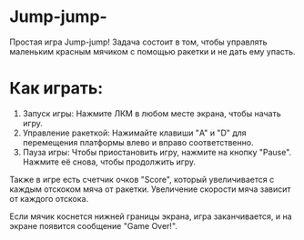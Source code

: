 # Jump-jump-
Простая игра Jump-jump! Задача состоит в том, чтобы управлять маленьким красным мячиком с помощью ракетки и не дать ему упасть.

# Как играть:

1) Запуск игры: Нажмите ЛКМ в любом месте экрана, чтобы начать игру.
2) Управление ракеткой: Нажимайте клавиши "A" и "D" для перемещения платформы влево и вправо соответственно.
3) Пауза игры: Чтобы приостановить игру, нажмите на кнопку "Pause". Нажмите её снова, чтобы продолжить игру.

Также в игре есть счетчик очков "Score", который увеличивается с каждым отскоком мяча от ракетки.
Увеличение скорости мяча зависит от каждого отскока.

Если мячик коснется нижней границы экрана, игра заканчивается, и на экране появится сообщение "Game Over!".
